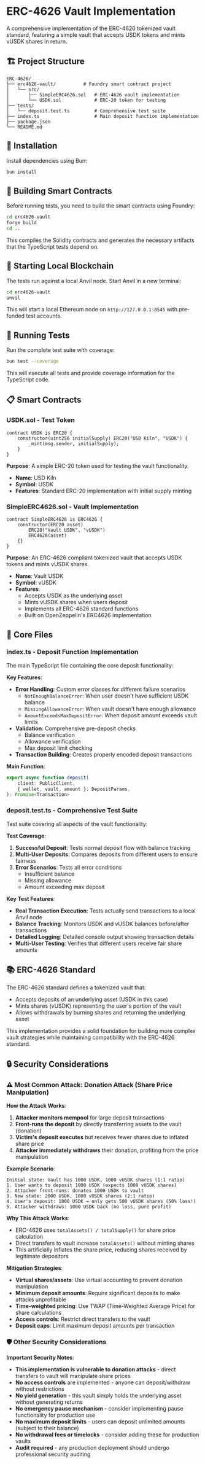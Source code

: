# ERC-4626 Vault Implementation

A comprehensive implementation of the ERC-4626 tokenized vault standard, featuring a simple vault that accepts USDK tokens and mints vUSDK shares in return.

## 🏗️ Project Structure

```
ERC-4626/
├── erc4626-vault/          # Foundry smart contract project
│   └── src/
│       ├── SimpleERC4626.sol   # ERC-4626 vault implementation
│       └── USDK.sol            # ERC-20 token for testing
├── tests/
│   └── deposit.test.ts         # Comprehensive test suite
├── index.ts                    # Main deposit function implementation
├── package.json
└── README.md
```

## 🚀 Installation

Install dependencies using Bun:

```bash
bun install
```

## 🔨 Building Smart Contracts

Before running tests, you need to build the smart contracts using Foundry:

```bash
cd erc4626-vault
forge build
cd ..
```

This compiles the Solidity contracts and generates the necessary artifacts that the TypeScript tests depend on.

## 🚀 Starting Local Blockchain

The tests run against a local Anvil node. Start Anvil in a new terminal:

```bash
cd erc4626-vault
anvil
```

This will start a local Ethereum node on `http://127.0.0.1:8545` with pre-funded test accounts.

## 🧪 Running Tests

Run the complete test suite with coverage:

```bash
bun test --coverage
```

This will execute all tests and provide coverage information for the TypeScript code.


## 📋 Smart Contracts

### USDK.sol - Test Token
```solidity
contract USDK is ERC20 {
    constructor(uint256 initialSupply) ERC20("USD Kiln", "USDK") {
        _mint(msg.sender, initialSupply);
    }
}
```

**Purpose**: A simple ERC-20 token used for testing the vault functionality.
- **Name**: USD Kiln
- **Symbol**: USDK
- **Features**: Standard ERC-20 implementation with initial supply minting

### SimpleERC4626.sol - Vault Implementation
```solidity
contract SimpleERC4626 is ERC4626 {
    constructor(ERC20 asset)
        ERC20("Vault USDK", "vUSDK")
        ERC4626(asset)
    {}
}
```

**Purpose**: An ERC-4626 compliant tokenized vault that accepts USDK tokens and mints vUSDK shares.
- **Name**: Vault USDK
- **Symbol**: vUSDK
- **Features**: 
  - Accepts USDK as the underlying asset
  - Mints vUSDK shares when users deposit
  - Implements all ERC-4626 standard functions
  - Built on OpenZeppelin's ERC4626 implementation

## 📁 Core Files

### index.ts - Deposit Function Implementation

The main TypeScript file containing the core deposit functionality:

**Key Features**:
- **Error Handling**: Custom error classes for different failure scenarios
  - `NotEnoughBalanceError`: When user doesn't have sufficient USDK balance
  - `MissingAllowanceError`: When vault doesn't have enough allowance
  - `AmountExceedsMaxDepositError`: When deposit amount exceeds vault limits
- **Validation**: Comprehensive pre-deposit checks
  - Balance verification
  - Allowance verification
  - Max deposit limit checking
- **Transaction Building**: Creates properly encoded deposit transactions

**Main Function**:
```typescript
export async function deposit(
    client: PublicClient,
    { wallet, vault, amount }: DepositParams,
): Promise<Transaction>
```

### deposit.test.ts - Comprehensive Test Suite

Test suite covering all aspects of the vault functionality:

**Test Coverage**:
1. **Successful Deposit**: Tests normal deposit flow with balance tracking
2. **Multi-User Deposits**: Compares deposits from different users to ensure fairness
3. **Error Scenarios**: Tests all error conditions
   - Insufficient balance
   - Missing allowance
   - Amount exceeding max deposit

**Key Test Features**:
- **Real Transaction Execution**: Tests actually send transactions to a local Anvil node
- **Balance Tracking**: Monitors USDK and vUSDK balances before/after transactions
- **Detailed Logging**: Detailed console output showing transaction details
- **Multi-User Testing**: Verifies that different users receive fair share amounts


## 📚 ERC-4626 Standard

The ERC-4626 standard defines a tokenized vault that:
- Accepts deposits of an underlying asset (USDK in this case)
- Mints shares (vUSDK) representing the user's portion of the vault
- Allows withdrawals by burning shares and returning the underlying asset

This implementation provides a solid foundation for building more complex vault strategies while maintaining compatibility with the ERC-4626 standard.

## 🔒 Security Considerations

### ⚠️ Most Common Attack: Donation Attack (Share Price Manipulation)

**How the Attack Works**:
1. **Attacker monitors mempool** for large deposit transactions
2. **Front-runs the deposit** by directly transferring assets to the vault (donation)
3. **Victim's deposit executes** but receives fewer shares due to inflated share price
4. **Attacker immediately withdraws** their donation, profiting from the price manipulation

**Example Scenario**:
```
Initial state: Vault has 1000 USDK, 1000 vUSDK shares (1:1 ratio)
1. User wants to deposit 1000 USDK (expects 1000 vUSDK shares)
2. Attacker front-runs: donates 1000 USDK to vault
3. New state: 2000 USDK, 1000 vUSDK shares (2:1 ratio)
4. User's deposit: 1000 USDK → only gets 500 vUSDK shares (50% loss!)
5. Attacker withdraws: 1000 USDK back (no loss, pure profit)
```

**Why This Attack Works**:
- ERC-4626 uses `totalAssets() / totalSupply()` for share price calculation
- Direct transfers to vault increase `totalAssets()` without minting shares
- This artificially inflates the share price, reducing shares received by legitimate depositors

**Mitigation Strategies**:
- **Virtual shares/assets**: Use virtual accounting to prevent donation manipulation
- **Minimum deposit amounts**: Require significant deposits to make attacks unprofitable
- **Time-weighted pricing**: Use TWAP (Time-Weighted Average Price) for share calculations
- **Access controls**: Restrict direct transfers to the vault
- **Deposit caps**: Limit maximum deposit amounts per transaction

### 🛡️ Other Security Considerations

**Important Security Notes**:
- **This implementation is vulnerable to donation attacks** - direct transfers to vault will manipulate share prices
- **No access controls** are implemented - anyone can deposit/withdraw without restrictions
- **No yield generation** - this vault simply holds the underlying asset without generating returns
- **No emergency pause mechanism** - consider implementing pause functionality for production use
- **No maximum deposit limits** - users can deposit unlimited amounts (subject to their balance)
- **No withdrawal fees or timelocks** - consider adding these for production vaults
- **Audit required** - any production deployment should undergo professional security auditing
